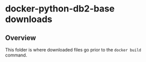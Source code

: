 # docker-python-db2-base downloads

## Overview

This folder is where downloaded files go prior to the `docker build` command.